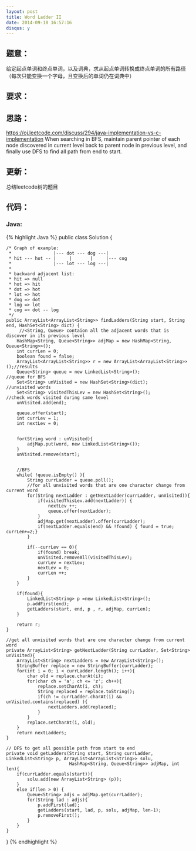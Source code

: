 ```yaml
---
layout: post
title: Word Ladder II 
date: 2014-09-18 16:57:16
disqus: y
---
```


## 题意：
给定起点单词和终点单词，以及词典，求从起点单词转换成终点单词的所有路径（每次只能变换一个字母，且变换后的单词仍在词典中）

## 要求：


## 思路：
https://oj.leetcode.com/discuss/294/java-implementation-vs-c-implementation
When searching in BFS, maintain parent pointer of each node discovered in current level back to parent node in previous level, and finally use DFS to find all path from end to start.

## 更新：
总结leetcode树的题目

## 代码：

### Java:

{% highlight Java %}
public class Solution {


    /* Graph of example:
     *                |--- dot --- dog ---|
     * hit --- hot -- |     |       |     |--- cog
     *                |--- lot --- log ---|
     * 
     * backward adjacent list:
     * hit => null
     * hot => hit
     * dot => hot
     * lot => hot
     * dog => dot
     * log => lot
     * cog => dot -- log
     */
    public ArrayList<ArrayList<String>> findLadders(String start, String end, HashSet<String> dict) {
         //<String, Queue> contaion all the adjacent words that is discover in its previous level
        HashMap<String, Queue<String>> adjMap = new HashMap<String, Queue<String>>();
        int currLen = 0;
        boolean found = false;
        ArrayList<ArrayList<String>> r = new ArrayList<ArrayList<String>>();//results
        Queue<String> queue = new LinkedList<String>();                     //queue for BFS
        Set<String> unVisited = new HashSet<String>(dict);                  //unvisited words
        Set<String> visitedThisLev = new HashSet<String>();                 //check words visited during same level
        unVisited.add(end);

        queue.offer(start);
        int currLev = 1;
        int nextLev = 0;


        for(String word : unVisited){
            adjMap.put(word, new LinkedList<String>());
        }
        unVisited.remove(start);


        //BFS
        while( !queue.isEmpty() ){
            String currLadder = queue.poll();
            //for all unvisited words that are one character change from current word
            for(String nextLadder : getNextLadder(currLadder, unVisited)){
                if(visitedThisLev.add(nextLadder)) {
                    nextLev ++;
                    queue.offer(nextLadder);
                }
                adjMap.get(nextLadder).offer(currLadder);
                if(nextLadder.equals(end) && !found) { found = true; currLen+=2;}
            }

            if(--currLev == 0){
                if(found) break;
                unVisited.removeAll(visitedThisLev);
                currLev = nextLev;
                nextLev = 0;
                currLen ++;
            }
        }

        if(found){
            LinkedList<String> p =new LinkedList<String>();
            p.addFirst(end);
            getLadders(start, end, p , r, adjMap, currLen);
        }

        return r;
    }

    //get all unvisited words that are one character change from current word
    private ArrayList<String> getNextLadder(String currLadder, Set<String> unVisited){
        ArrayList<String> nextLadders = new ArrayList<String>();
        StringBuffer replace = new StringBuffer(currLadder);
        for(int i = 0; i < currLadder.length(); i++){
            char old = replace.charAt(i);
            for(char ch = 'a'; ch <= 'z'; ch++){
                replace.setCharAt(i, ch);
                String replaced = replace.toString();
                if(ch != currLadder.charAt(i) && unVisited.contains(replaced) ){
                    nextLadders.add(replaced);
                }
            }
            replace.setCharAt(i, old);
        }
        return nextLadders;
    }

    // DFS to get all possible path from start to end
    private void getLadders(String start, String currLadder, LinkedList<String> p, ArrayList<ArrayList<String>> solu, 
                            HashMap<String, Queue<String>> adjMap, int len){
        if(currLadder.equals(start)){
            solu.add(new ArrayList<String> (p));
        }
        else if(len > 0) {
            Queue<String> adjs = adjMap.get(currLadder);
            for(String lad : adjs){
                p.addFirst(lad);
                getLadders(start, lad, p, solu, adjMap, len-1);
                p.removeFirst();
            }
        }
    }
}
 {% endhighlight %}


